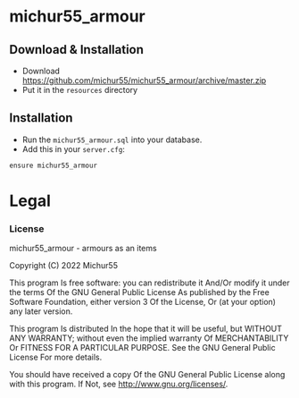 # michur55_armour

## Download & Installation

- Download https://github.com/michur55/michur55_armour/archive/master.zip
- Put it in the `resources` directory

## Installation
- Run the `michur55_armour.sql` into your database.
- Add this in your `server.cfg`:

```
ensure michur55_armour
```

# Legal
### License
michur55_armour - armours as an items

Copyright (C) 2022 Michur55

This program Is free software: you can redistribute it And/Or modify it under the terms Of the GNU General Public License As published by the Free Software Foundation, either version 3 Of the License, Or (at your option) any later version.

This program Is distributed In the hope that it will be useful, but WITHOUT ANY WARRANTY; without even the implied warranty Of MERCHANTABILITY Or FITNESS FOR A PARTICULAR PURPOSE. See the GNU General Public License For more details.

You should have received a copy Of the GNU General Public License along with this program. If Not, see http://www.gnu.org/licenses/.
